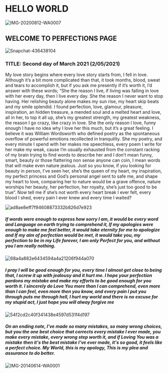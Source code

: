 # HELLO WORLD 
![IMG-20200812-WA0007](https://user-images.githubusercontent.com/84279094/118888054-0f687600-b8f3-11eb-8d0f-bd9f1d94ee8b.jpg)

## WELCOME TO PERFECTIONS PAGE
![Snapchat-436438104](https://user-images.githubusercontent.com/84279094/118888180-39ba3380-b8f3-11eb-92c2-73e9b0eebeba.jpg)

### TITLE: Second day of March 2021 (2/05/2021)
My love story begins where every love story starts from, I fell in love. Although it’s a bit more complicated than that, it took months, blood, sweat and tears to accomplish it, but if you ask me presently if it’s worth it, I’d answer with these words;
“She the reason I live, if living was falling in love with her every day, then I live every day. She the reason I never want to stop having. Her relishing beauty alone makes my sun rise, my heart skip beats and my smile splendid. I found perfection, love, glamour, pleasure, inspiration, an hidden treasure, a mended soul and a melted heart and love, all in her, to top it all up, she’s my greatest strength, my greatest weakness, the reason I go crazy, like crazy in love. She the only reason I love, funny enough I have no idea why I love her this much, but it’s a great feeling. I believe it was William Wordsworth who defined poetry as the spontaneous overflow of powerful emotions recollected in tranquility. She my poetry, and every minute I spend with her makes me speechless, every poem I write for her make my weak, cause I’m usually exhausted from the constant racking of my brain trying to find words to describe her and I don’t mean funny, smart, beauty or those flattering non sense anyone can coin, I mean words that will make even nature jealous. Just so you know, if you looking for beauty in person, I’ve seen her, she’s the queen of my heart, my inspiration, my perfect princess and God’s personal angel sent to safe me, and shape my heart to love, comparing her to nature would be a grave offence, nature worships her beauty, her perfection, her royalty, she’s just too good to be true”. 
Now tell me if she’s not worth every heart break I ever felt, every blood I shed, every pain I ever knew and every time I waited?

![ad8ae8eff7f94608873332b826d7e923](https://user-images.githubusercontent.com/84279094/118888421-8a319100-b8f3-11eb-9917-383c794ac452.jpg)

##### If words were enough to express how sorry I am, it would be every word and Language on earth trying to comprehend it, If my apologies were enough to make me feel better, it would take eternity for me to apologize and If my aim of perfection would be met, it would take you, my perfection to be in my Life forever,  I am only Perfect for you, and without you I am really nothing. 

![68a4a882e6434594a4a21206f944a070](https://user-images.githubusercontent.com/84279094/118888425-8bfb5480-b8f3-11eb-8aed-5b52866441d3.jpg)

##### I pray I will be good enough for you, every time I almost get close to being that, I screw it up with jealousy and it hurt me. I hope your perfection pardons my mistake and make my efforts to be good enough for you worth it. I sincerely do Love You more than I can comprehend, even more than I can feel, even more then you know, and every pain I put you through puts me through hell, I hurt my world and there is no excuse for my stupid act, I just hope you will alway forgive me  

![54f2cd2c40f341438e4597d531f4d197](https://user-images.githubusercontent.com/84279094/118888428-8c93eb00-b8f3-11eb-8778-c6ef8cfd7eb7.jpg)

##### On an ending note, I've made so many mistakes, so many wrong choices, but you the one best choice that corrects every mistake I ever made, you make every mistake, every wrong step worth it, and if Loving You was a mistake then it's the best mistake I've ever made, it's so good, it feels like a perfect choice. My World, this is my apology, This is my plea and assurance to do better.

![IMG-20140614-WA0001](https://user-images.githubusercontent.com/84279094/118889815-91f23500-b8f5-11eb-89cb-cd77c1dcd99e.jpg)
